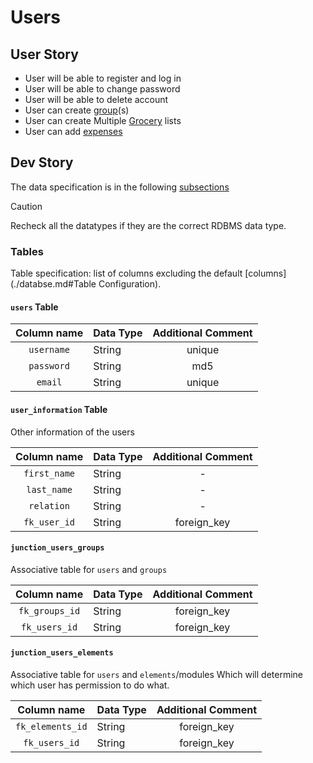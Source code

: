 # Users

## User Story

- User will be able to register and log in
- User will be able to change password
- User will be able to delete account
- User can create [group](./groups.md)(s)
- User can create Multiple [Grocery](./groceries.md) lists
- User can add [expenses](/expenditure.md)

## Dev Story

The data specification is in the following [subsections](#Tables)
> [!CAUTION]
> Recheck all the datatypes if they are the correct RDBMS data type.

### Tables

Table specification: list of columns excluding the default [columns](./databse.md#Table Configuration).

#### `users` Table

| Column name | Data Type | Additional Comment |
|:-----------:|:----------|:------------------:|
| `username`  | String    |       unique       |
| `password`  | String    |        md5         |
|   `email`   | String    |       unique       |

#### `user_information` Table
Other information of the users

| Column name  | Data Type | Additional Comment |
|:------------:|:----------|:------------------:|
| `first_name` | String    |         -          |
| `last_name`  | String    |         -          |
|  `relation`  | String    |         -          |
| `fk_user_id` | String    |    foreign_key     |

#### `junction_users_groups`
Associative table for `users` and `groups`

|  Column name   | Data Type | Additional Comment |
|:--------------:|:----------|:------------------:|
| `fk_groups_id` | String    |    foreign_key     |
| `fk_users_id`  | String    |    foreign_key     |

#### `junction_users_elements`
Associative table for `users` and `elements`/modules 
Which will determine which user has permission to do what.

|   Column name    | Data Type | Additional Comment |
|:----------------:|:----------|:------------------:|
| `fk_elements_id` | String    |    foreign_key     |
|  `fk_users_id`   | String    |    foreign_key     |